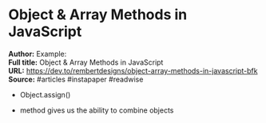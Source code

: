 # Object & Array Methods in JavaScript

**Author:** Example:  
**Full title:** Object & Array Methods in JavaScript  
**URL:** https://dev.to/rembertdesigns/object-array-methods-in-javascript-bfk  
**Source:** #articles #instapaper #readwise

- Object.assign() 
   
- method gives us the ability to combine objects 
   
